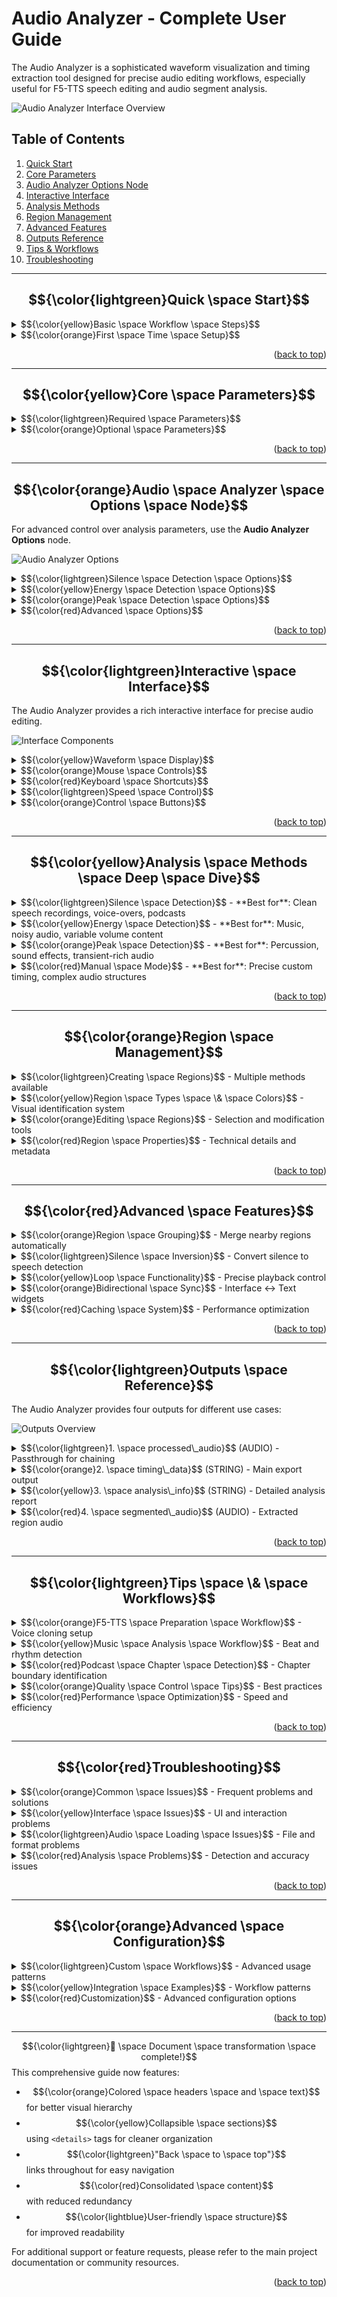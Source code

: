 # Audio Analyzer - Complete User Guide

The Audio Analyzer is a sophisticated waveform visualization and timing extraction tool designed for precise audio editing workflows, especially useful for F5-TTS speech editing and audio segment analysis.

![Audio Analyzer Interface Overview](images/audio_analyzer_overview.png)

## Table of Contents

1. [Quick Start](#quick-start)
2. [Core Parameters](#core-parameters)
3. [Audio Analyzer Options Node](#audio-analyzer-options-node)
4. [Interactive Interface](#interactive-interface)
5. [Analysis Methods](#analysis-methods)
6. [Region Management](#region-management)
7. [Advanced Features](#advanced-features)
8. [Outputs Reference](#outputs-reference)
9. [Tips & Workflows](#tips--workflows)
10. [Troubleshooting](#troubleshooting)

---

## $${\color{lightgreen}Quick \space Start}$$

<details>
<summary>$${\color{yellow}Basic \space Workflow \space Steps}$$</summary>

$${\color{lightgreen}1)}$$ **Load Audio**: Drag audio file to interface OR set `audio_file` path OR connect audio input

$${\color{lightgreen}2)}$$ **Choose Method**: Select analysis method (`silence`, `energy`, `peaks`, or `manual`)

$${\color{lightgreen}3)}$$ **Click Analyze**: Process audio to detect timing regions

$${\color{lightgreen}4)}$$ **Refine Regions**: Add/delete manual regions as needed

$${\color{lightgreen}5)}$$ **Export**: Use timing data output for F5-TTS or other applications

![Quick Start Workflow](images/quick_start_workflow.png)

</details>

<details>
<summary>$${\color{orange}First \space Time \space Setup}$$</summary>

- Place audio files in ComfyUI's `input` directory for easy access
- For advanced settings, connect an **Audio Analyzer Options** node
- $${\color{yellow}Recommended:}$$ Start with `silence` method for speech analysis

</details>

<p align="right">(<a href="#table-of-contents">back to top</a>)</p>

---

## $${\color{yellow}Core \space Parameters}$$

<details>
<summary>$${\color{lightgreen}Required \space Parameters}$$</summary>

#### $${\color{orange}audio\_file}$$ (STRING)
- **Purpose**: Path to audio file for analysis
- **Format**: File path or just filename if in ComfyUI input directory
- **Supported Formats**: $${\color{lightgreen}WAV, \space MP3, \space OGG, \space FLAC, \space M4A, \space AAC}$$
- **Priority**: If both `audio_file` and audio input are provided, audio input takes priority

```
Examples:
- "speech_sample.wav"
- "C:/Audio/my_voice.mp3"
- "voices/character_01.flac"
```

#### $${\color{orange}analysis\_method}$$ (DROPDOWN)
- $${\color{lightgreen}silence}$$: Detects pauses between speech (best for clean speech)
- $${\color{yellow}energy}$$: Analyzes volume changes (good for music/noisy audio)
- $${\color{orange}peaks}$$: Finds sharp audio spikes (useful for percussion/effects)
- $${\color{red}manual}$$: Uses only user-defined regions

![Analysis Methods Comparison](images/analysis_methods.png)

#### $${\color{orange}precision\_level}$$ (DROPDOWN)
Controls output timing precision:
- $${\color{yellow}seconds}$$: Rounded to seconds (1.23s) - rough timing
- $${\color{lightgreen}milliseconds}$$: Precise to milliseconds (1.234s) - $${\color{lightgreen}recommended}$$
- $${\color{orange}samples}$$: Raw sample numbers (27225 smp) - exact editing

#### $${\color{orange}visualization\_points}$$ (INT: 500-10000)
Waveform detail level:
- $${\color{lightgreen}500-1000}$$: Smooth, fast rendering
- $${\color{yellow}2000-3000}$$: Balanced detail ($${\color{lightgreen}recommended}$$)
- $${\color{orange}5000-10000}$$: Very detailed, slower but precise

</details>

<details>
<summary>$${\color{orange}Optional \space Parameters}$$</summary>

#### $${\color{orange}audio}$$ (AUDIO INPUT)
- Connect audio from other nodes (takes priority over `audio_file`)
- Useful for processing generated or processed audio

#### $${\color{orange}options}$$ (OPTIONS INPUT)
- Connect **Audio Analyzer Options** node for advanced settings
- If not connected, uses sensible defaults

#### $${\color{orange}manual\_regions}$$ (MULTILINE STRING)
Define custom timing regions:
```
Format: start,end (one per line)
Examples:
1.5,3.2
4.0,6.8
8.1,10.5
```
- $${\color{lightgreen}Bidirectional \space Sync}$$: Interface ↔ text widget
- $${\color{yellow}Auto-sorting}$$: Regions sorted chronologically
- $${\color{orange}Combined \space Mode}$$: Works with auto-detection methods

#### $${\color{orange}region\_labels}$$ (MULTILINE STRING)
Custom labels for manual regions:
```
Examples:
Intro
Verse 1
Chorus
Bridge
```
- Must match number of manual regions
- Custom labels preserved during sorting
- Auto-generated labels (Region 1, Region 2) get renumbered

#### $${\color{orange}export\_format}$$ (DROPDOWN)
- $${\color{lightgreen}f5tts}$$: Simple format for F5-TTS (start,end per line)
- $${\color{yellow}json}$$: Full data with confidence, labels, metadata
- $${\color{orange}csv}$$: Spreadsheet-compatible format

</details>

<p align="right">(<a href="#table-of-contents">back to top</a>)</p>

---

## $${\color{orange}Audio \space Analyzer \space Options \space Node}$$

For advanced control over analysis parameters, use the **Audio Analyzer Options** node.

![Audio Analyzer Options](images/options_node.png)

<details>
<summary>$${\color{lightgreen}Silence \space Detection \space Options}$$</summary>

#### $${\color{orange}silence\_threshold}$$ (0.001-1.000, step 0.001)
- $${\color{lightgreen}Low \space values \space (0.001-0.01)}$$: Detect very quiet passages
- $${\color{yellow}Medium \space values \space (0.01-0.1)}$$: Standard speech pauses
- $${\color{red}High \space values \space (0.1-1.0)}$$: Only detect significant silences

#### $${\color{orange}silence\_min\_duration}$$ (0.01-5.0s, step 0.01s)
Minimum silence length to detect:
- $${\color{lightgreen}0.01-0.05s}$$: Detect brief pauses (word boundaries)
- $${\color{yellow}0.1-0.5s}$$: Standard sentence breaks
- $${\color{red}0.5s+}$$: Only long pauses (paragraph breaks)

#### $${\color{orange}invert\_silence\_regions}$$ (BOOLEAN)
- $${\color{red}False}$$: Returns silence regions (pauses)
- $${\color{lightgreen}True}$$: Returns speech regions (inverted detection)
- $${\color{yellow}Use \space Case}$$: F5-TTS workflows where you need speech segments

![Silence Inversion Example](images/silence_inversion.png)

</details>

<details>
<summary>$${\color{yellow}Energy \space Detection \space Options}$$</summary>

#### $${\color{orange}energy\_sensitivity}$$ (0.1-2.0, step 0.1)
- $${\color{lightgreen}Low \space (0.1-0.5)}$$: Conservative, fewer boundaries
- $${\color{yellow}Medium \space (0.5-1.0)}$$: Balanced detection
- $${\color{red}High \space (1.0-2.0)}$$: Aggressive, more boundaries

</details>

<details>
<summary>$${\color{orange}Peak \space Detection \space Options}$$</summary>

#### $${\color{orange}peak\_threshold}$$ (0.001-1.0, step 0.001)
Minimum amplitude for peak detection

#### $${\color{orange}peak\_min\_distance}$$ (0.01-1.0s, step 0.01s)
Minimum time between detected peaks

#### $${\color{orange}peak\_region\_size}$$ (0.01-1.0s, step 0.01s)
Size of region around each detected peak

</details>

<details>
<summary>$${\color{red}Advanced \space Options}$$</summary>

#### $${\color{orange}group\_regions\_threshold}$$ (0.000-3.000s, step 0.001s)
Merge nearby regions within threshold:
- $${\color{red}0.000}$$: No grouping (default)
- $${\color{yellow}0.1-0.5s}$$: Merge very close regions
- $${\color{orange}0.5-3.0s}$$: Aggressive merging

![Region Grouping](images/region_grouping.png)

</details>

<p align="right">(<a href="#table-of-contents">back to top</a>)</p>

---

## $${\color{lightgreen}Interactive \space Interface}$$

The Audio Analyzer provides a rich interactive interface for precise audio editing.

![Interface Components](images/interface_components.png)

<details>
<summary>$${\color{yellow}Waveform \space Display}$$</summary>

- $${\color{lightblue}Blue \space waveform}$$: Audio amplitude over time
- $${\color{red}Red \space RMS \space line}$$: Root Mean Square energy
- $${\color{gray}Grid \space lines}$$: Time markers for navigation
- $${\color{lightgreen}Colored \space regions}$$: Detected/manual timing regions

</details>

<details>
<summary>$${\color{orange}Mouse \space Controls}$$</summary>

**$${\color{lightgreen}Selection \space \& \space Navigation}$$**
- **Left click + drag**: Select audio region
- **Right click**: Clear selection
- **Double click**: Seek to position
- **Mouse wheel**: Zoom in/out
- **Middle mouse + drag**: Pan waveform
- **CTRL + left/right drag**: Pan waveform

**$${\color{yellow}Region \space Interaction}$$**
- **Left click on region**: Highlight region (green, persistent)
- **Alt + click region**: Multi-select for deletion (orange, toggle)
- **Alt + click empty**: Clear all multi-selections
- **Shift + left click**: Extend selection

**$${\color{orange}Advanced \space Controls}$$**
- **Drag amplitude labels (±0.8)**: Scale waveform vertically
- **Drag loop markers**: Move start/end loop points

</details>

<details>
<summary>$${\color{red}Keyboard \space Shortcuts}$$</summary>

**$${\color{lightgreen}Playback}$$**
- **Space**: Play/pause
- **Arrow keys**: Move playhead (±1s)
- **Shift + Arrow keys**: Move playhead (±10s)
- **Home/End**: Go to start/end

**$${\color{yellow}Editing}$$**
- **Enter**: Add selected region
- **Delete**: Delete highlighted/selected regions
- **Shift + Delete**: Clear all regions
- **Escape**: Clear selection

**$${\color{orange}View}$$**
- **+/-**: Zoom in/out
- **0**: Reset zoom and amplitude scale

**$${\color{red}Looping}$$**
- **L**: Set loop from selection
- **Shift + L**: Toggle looping on/off
- **Shift + C**: Clear loop markers

</details>

<details>
<summary>$${\color{lightgreen}Speed \space Control}$$</summary>

![Speed Control](images/speed_control.png)

The floating speed slider provides advanced playback control:

**$${\color{yellow}Normal \space Range \space (0.0x \space - \space 2.0x)}$$**
- Drag within slider for standard speed control
- Real-time audio playback with speed adjustment

**$${\color{orange}Extended \space Range \space (Rubberband \space Effect)}$$**
- **Drag beyond edges**: Access extreme speeds (-8x to +8x)
- **Acceleration**: Further you drag, faster the speed increases
- **Negative speeds**: Silent backwards playhead movement

**$${\color{lightgreen}Visual \space Feedback}$$**
- Speed display shows actual value (e.g., "4.25x", "-2.50x")
- Thin gray track line for visual reference
- White vertical bar thumb for precise control

</details>

<details>
<summary>$${\color{orange}Control \space Buttons}$$</summary>

**$${\color{lightgreen}Audio \space Management}$$**
- **📁 Upload Audio**: Browse and upload files
- **🔍 Analyze**: Process audio with current settings

**$${\color{yellow}Region \space Management}$$**
- **➕ Add Region**: Add current selection as region
- **🗑️ Delete Region**: Remove highlighted/selected regions
- **🗑️ Clear All**: Remove all manual regions (keeps auto-detected)

**$${\color{orange}Loop \space Controls}$$**
- **🔻 Set Loop**: Set loop markers from selection
- **🔄 Loop ON/OFF**: Toggle loop playback mode
- **🚫 Clear Loop**: Remove loop markers

**$${\color{red}View \space Controls}$$**
- **🔍+ / 🔍-**: Zoom in/out
- **🔄 Reset**: Reset zoom, amplitude, and speed to defaults
- **📋 Export Timings**: Copy timing data to clipboard

</details>

<p align="right">(<a href="#table-of-contents">back to top</a>)</p>

---

## $${\color{yellow}Analysis \space Methods \space Deep \space Dive}$$

<details>
<summary>$${\color{lightgreen}Silence \space Detection}$$ - **Best for**: Clean speech recordings, voice-overs, podcasts</summary>

#### $${\color{orange}How \space it \space works:}$$
$${\color{lightgreen}1)}$$ Analyzes amplitude levels across the audio
$${\color{lightgreen}2)}$$ Identifies regions below silence threshold
$${\color{lightgreen}3)}$$ Filters by minimum duration requirement
$${\color{lightgreen}4)}$$ Optionally inverts to get speech regions

#### $${\color{yellow}Settings \space Impact:}$$
- **Lower threshold**: Detects quieter silences
- **Shorter min duration**: Finds brief pauses
- **Invert enabled**: Returns speech instead of silence

![Silence Detection](images/silence_method.png)

#### $${\color{lightgreen}Use \space Cases:}$$
- $${\color{orange}F5-TTS \space preparation}$$ (with invert enabled)
- Podcast chapter detection
- Speech segment isolation
- Automatic transcription alignment

</details>

<details>
<summary>$${\color{yellow}Energy \space Detection}$$ - **Best for**: Music, noisy audio, variable volume content</summary>

#### $${\color{orange}How \space it \space works:}$$
$${\color{lightgreen}1)}$$ Calculates RMS energy over time windows
$${\color{lightgreen}2)}$$ Detects significant energy changes
$${\color{lightgreen}3)}$$ Creates regions around transition points

#### $${\color{yellow}Settings \space Impact:}$$
- **Higher sensitivity**: More word boundaries detected
- **Lower sensitivity**: Only major transitions

![Energy Detection](images/energy_method.png)

#### $${\color{lightgreen}Use \space Cases:}$$
- Music beat detection
- Noisy speech processing
- Dynamic content analysis
- Volume-based segmentation

</details>

<details>
<summary>$${\color{orange}Peak \space Detection}$$ - **Best for**: Percussion, sound effects, transient-rich audio</summary>

#### $${\color{orange}How \space it \space works:}$$
$${\color{lightgreen}1)}$$ Identifies sharp amplitude peaks
$${\color{lightgreen}2)}$$ Creates regions around each peak
$${\color{lightgreen}3)}$$ Filters by threshold and minimum distance

#### $${\color{yellow}Settings \space Impact:}$$
- **Lower threshold**: Detects smaller peaks
- **Smaller min distance**: Allows closer peaks
- **Larger region size**: Bigger regions around peaks

![Peak Detection](images/peak_method.png)

#### $${\color{lightgreen}Use \space Cases:}$$
- Drum hit isolation
- Sound effect extraction
- Transient analysis
- Rhythmic pattern detection

</details>

<details>
<summary>$${\color{red}Manual \space Mode}$$ - **Best for**: Precise custom timing, complex audio structures</summary>

#### $${\color{orange}How \space it \space works:}$$
- Uses only user-defined regions
- No automatic detection performed
- Full manual control over timing

#### $${\color{yellow}Features:}$$
- Text widget input for precise timing
- Interactive region creation
- Custom labeling support
- Bidirectional sync between interface and text

![Manual Mode](images/manual_method.png)

#### $${\color{lightgreen}Use \space Cases:}$$
- Precise speech editing
- Custom audio segmentation
- Music arrangement timing
- Specific interval extraction

</details>

<p align="right">(<a href="#table-of-contents">back to top</a>)</p>

---

## $${\color{orange}Region \space Management}$$

<details>
<summary>$${\color{lightgreen}Creating \space Regions}$$ - Multiple methods available</summary>

**$${\color{yellow}Automatic \space Detection}$$**
$${\color{lightgreen}1)}$$ Choose analysis method (`silence`, `energy`, `peaks`)
$${\color{lightgreen}2)}$$ Adjust settings via Options node (optional)
$${\color{lightgreen}3)}$$ Click **Analyze** button
$${\color{lightgreen}4)}$$ Regions appear automatically

**$${\color{orange}Manual \space Creation}$$**
$${\color{lightgreen}1)}$$ **Method 1**: Drag to select area → press **Enter** or click **Add Region**
$${\color{lightgreen}2)}$$ **Method 2**: Type in `manual_regions` widget:
   ```
   1.5,3.2
   4.0,6.8
   ```
$${\color{lightgreen}3)}$$ **Method 3**: Use manual mode exclusively

**$${\color{red}Combined \space Approach}$$**
- Use any auto-detection method
- Add manual regions on top
- Both types included in output
- Manual regions persist across analyses

![Creating Regions](images/creating_regions.png)

</details>

<details>
<summary>$${\color{yellow}Region \space Types \space \& \space Colors}$$ - Visual identification system</summary>

**$${\color{lightgreen}Manual \space Regions \space (Green)}$$**
- Created by user interaction
- Editable and persistent
- Always included in output
- Numbered sequentially (Region 1, Region 2, etc.)

**$${\color{orange}Auto-detected \space Regions}$$**
- $${\color{gray}Gray}$$: Silence regions
- $${\color{lightgreen}Forest \space Green}$$: Speech regions (inverted silence)
- $${\color{yellow}Yellow}$$: Energy/word boundaries
- $${\color{lightblue}Blue}$$: Peak regions
- Color indicates detection method

**$${\color{red}Grouped \space Regions}$$**
- Maintain original type color
- Show grouping information in analysis report
- Created when group threshold > 0

</details>

<details>
<summary>$${\color{orange}Editing \space Regions}$$ - Selection and modification tools</summary>

**$${\color{lightgreen}Selection \space States}$$**
- $${\color{lightgreen}Green \space highlight}$$: Single region selected (click)
- $${\color{orange}Orange \space highlight}$$: Multiple regions selected (Alt+click)
- $${\color{yellow}Yellow \space selection}$$: Current area selection

**$${\color{red}Deletion}$$**
- **Single deletion**: Click region → press Delete
- **Multi-deletion**: Alt+click multiple → press Delete
- **Clear all**: Shift+Delete or Clear All button

**$${\color{yellow}Modification}$$**
- **Move regions**: Edit `manual_regions` text widget
- **Rename regions**: Edit `region_labels` text widget
- **Re-analyze**: Adjust settings → click Analyze

![Editing Regions](images/editing_regions.png)

</details>

<details>
<summary>$${\color{red}Region \space Properties}$$ - Technical details and metadata</summary>

**$${\color{lightgreen}Timing \space Information}$$**
- **Start time**: Region beginning
- **End time**: Region ending  
- **Duration**: Calculated length
- **Confidence**: Detection certainty (auto-regions)

**$${\color{orange}Metadata}$$**
- **Type**: manual, silence, speech, energy, peaks
- **Source**: Detection method used
- **Grouping info**: If region was merged

**$${\color{yellow}Labels}$$**
- **Auto-generated**: Region 1, Region 2, etc.
- **Custom**: User-defined names
- **Detection-based**: silence, speech, peak_1, etc.

</details>

<p align="right">(<a href="#table-of-contents">back to top</a>)</p>

---

## $${\color{red}Advanced \space Features}$$

<details>
<summary>$${\color{orange}Region \space Grouping}$$ - Merge nearby regions automatically</summary>

Automatically merge nearby regions to reduce fragmentation.

#### $${\color{lightgreen}How \space it \space works:}$$
$${\color{lightgreen}1)}$$ Set `group_regions_threshold` > 0.000s in Options node
$${\color{lightgreen}2)}$$ Regions within threshold distance get merged
$${\color{lightgreen}3)}$$ Overlapping regions are combined
$${\color{lightgreen}4)}$$ Metadata preserved from source regions

![Region Grouping Example](images/region_grouping_detail.png)

#### $${\color{yellow}Benefits:}$$
- Reduces over-segmentation
- Creates cleaner timing data
- Maintains original region information
- $${\color{orange}Improves \space F5-TTS \space results}$$

</details>

<details>
<summary>$${\color{lightgreen}Silence \space Inversion}$$ - Convert silence to speech detection</summary>

Convert silence detection to speech detection for F5-TTS workflows.

#### $${\color{orange}Process:}$$
$${\color{lightgreen}1)}$$ Normal silence detection finds pauses
$${\color{lightgreen}2)}$$ Inversion calculates speech regions between pauses
$${\color{lightgreen}3)}$$ Output contains only speech segments
$${\color{lightgreen}4)}$$ $${\color{yellow}Ideal \space for \space voice \space cloning \space preparation}$$

![Silence Inversion Process](images/silence_inversion_process.png)

</details>

<details>
<summary>$${\color{yellow}Loop \space Functionality}$$ - Precise playback control</summary>

Precise playback control for detailed editing.

#### $${\color{lightgreen}Setting \space Loops:}$$
$${\color{lightgreen}1)}$$ Select region → press **L** or click **Set Loop**
$${\color{lightgreen}2)}$$ Drag purple loop markers to adjust
$${\color{lightgreen}3)}$$ Use **Shift+L** to toggle looping on/off

#### $${\color{orange}Visual \space Indicators:}$$
- $${\color{purple}Purple \space markers}$$: Loop start/end points
- **Loop status**: Shown in interface
- **Automatic repeat**: When looping enabled

</details>

<details>
<summary>$${\color{orange}Bidirectional \space Sync}$$ - Interface ↔ Text widgets</summary>

Seamless integration between interface and text widgets.

#### $${\color{lightgreen}Text \space → \space Interface:}$$
- Type regions in `manual_regions` widget
- Click back to interface
- Regions automatically appear

#### $${\color{yellow}Interface \space → \space Text:}$$
- Add regions via interface
- Text widgets update automatically
- Labels and timing stay synchronized

</details>

<details>
<summary>$${\color{red}Caching \space System}$$ - Performance optimization</summary>

Intelligent performance optimization.

#### $${\color{orange}How \space it \space works:}$$
- Analysis results cached based on audio + settings
- Instant results for repeated analyses
- Cache invalidated when parameters change
- Manual regions included in cache key

#### $${\color{lightgreen}Benefits:}$$
- Faster repeated processing
- Smooth parameter experimentation
- Reduced computation overhead

</details>

<p align="right">(<a href="#table-of-contents">back to top</a>)</p>

---

## $${\color{lightgreen}Outputs \space Reference}$$

The Audio Analyzer provides four outputs for different use cases:

![Outputs Overview](images/outputs_overview.png)

<details>
<summary>$${\color{lightgreen}1. \space processed\_audio}$$ (AUDIO) - Passthrough for chaining</summary>

- **Purpose**: Passthrough of original audio
- **Use Case**: Continue audio processing pipeline
- **Format**: Standard ComfyUI audio tensor
- $${\color{yellow}Notes}$$: Always first output for easy chaining

</details>

<details>
<summary>$${\color{orange}2. \space timing\_data}$$ (STRING) - Main export output</summary>

- **Purpose**: Main timing export for external use
- **Format**: Depends on `export_format` setting
- **Precision**: Respects `precision_level` setting

**$${\color{lightgreen}F5TTS \space Format:}$$**
```
1.500,3.200
4.000,6.800
8.100,10.500
```

**$${\color{yellow}JSON \space Format:}$$**
```json
[
  {
    "start": 1.500,
    "end": 3.200,
    "label": "speech",
    "confidence": 1.00,
    "metadata": {"type": "speech"}
  }
]
```

**$${\color{orange}CSV \space Format:}$$**
```
start,end,label,confidence,duration
1.500,3.200,speech,1.00,1.700
4.000,6.800,speech,1.00,2.800
```

</details>

<details>
<summary>$${\color{yellow}3. \space analysis\_info}$$ (STRING) - Detailed analysis report</summary>

- **Purpose**: Detailed analysis report
- **Content**: Statistics, settings, visualization summary
- **Use Case**: Documentation, debugging, analysis review

**$${\color{lightgreen}Example \space Report:}$$**
```
Audio Analysis Results
Duration: 10.789s
Sample Rate: 22050 Hz
Analysis Method: silence (inverted to speech regions)
Regions Found: 2

Region Grouping:
  Grouping Threshold: 0.250s
  Original Regions: 4
  Final Regions: 2 (1 grouped, 1 individual)
  Regions Merged: 2

Timing Regions:
  1. speech: 0.000s - 6.244s (duration: 6.244s, confidence: 1.00)
  2. speech: 6.847s - 10.789s (duration: 3.942s, confidence: 1.00) [grouped from 2 regions: speech, speech]

Visualization Summary:
  Waveform Points: 2000
  Duration: 10.789s
  Sample Rate: 22050 Hz
  RMS Data Points: 202
```

</details>

<details>
<summary>$${\color{red}4. \space segmented\_audio}$$ (AUDIO) - Extracted region audio</summary>

- **Purpose**: Audio containing only detected regions
- **Process**: Extracts and concatenates region audio
- **Use Case**: $${\color{orange}F5-TTS \space training}$$, isolated speech extraction
- **Format**: Standard ComfyUI audio tensor

**$${\color{lightgreen}How \space it \space works:}$$**
$${\color{lightgreen}1)}$$ Sort regions by start time
$${\color{lightgreen}2)}$$ Extract audio for each region
$${\color{lightgreen}3)}$$ Concatenate segments sequentially
$${\color{lightgreen}4)}$$ Return as single audio tensor

![Segmented Audio Process](images/segmented_audio.png)

</details>

<p align="right">(<a href="#table-of-contents">back to top</a>)</p>

---

## $${\color{lightgreen}Tips \space \& \space Workflows}$$

<details>
<summary>$${\color{orange}F5-TTS \space Preparation \space Workflow}$$ - Voice cloning setup</summary>

$${\color{lightgreen}1)}$$ **Load clean speech audio**
$${\color{lightgreen}2)}$$ **Connect Audio Analyzer Options** node:
   - Method: `silence`
   - Enable `invert_silence_regions`
   - Set appropriate `silence_threshold`
$${\color{lightgreen}3)}$$ **Analyze** to get speech regions
$${\color{lightgreen}4)}$$ **Fine-tune** by adding manual regions if needed
$${\color{lightgreen}5)}$$ **Use outputs**:
   - `timing_data` → F5-TTS timing input
   - `segmented_audio` → F5-TTS audio input

![F5-TTS Workflow](images/f5tts_workflow.png)

</details>

<details>
<summary>$${\color{yellow}Music \space Analysis \space Workflow}$$ - Beat and rhythm detection</summary>

$${\color{lightgreen}1)}$$ **Load music track**
$${\color{lightgreen}2)}$$ **Use `energy` method** for beat detection
$${\color{lightgreen}3)}$$ **Adjust `energy_sensitivity`** to match dynamics
$${\color{lightgreen}4)}$$ **Add manual regions** for specific sections
$${\color{lightgreen}5)}$$ **Group regions** to merge close beats
$${\color{lightgreen}6)}$$ **Export timing data** for synchronization

</details>

<details>
<summary>$${\color{red}Podcast \space Chapter \space Detection}$$ - Chapter boundary identification</summary>

$${\color{lightgreen}1)}$$ **Load podcast audio**
$${\color{lightgreen}2)}$$ **Use `silence` method** with:
   - Higher `silence_threshold` for speech gaps
   - Longer `silence_min_duration` for chapter breaks
$${\color{lightgreen}3)}$$ **Manual refinement** for precise chapter boundaries
$${\color{lightgreen}4)}$$ **Custom labels** for chapter names
$${\color{lightgreen}5)}$$ **Export for media players**

</details>

<details>
<summary>$${\color{orange}Quality \space Control \space Tips}$$ - Best practices</summary>

**$${\color{lightgreen}Audio \space Preparation}$$**
- **Normalize volume** before analysis
- **Remove background noise** if possible
- **Use consistent recording conditions**
- **Check for clipping or distortion**

**$${\color{yellow}Parameter \space Tuning}$$**
- **Start with defaults** and adjust incrementally
- **Test with short audio samples** first
- **Use visual feedback** from waveform display
- **Compare different methods** for same audio

**$${\color{orange}Verification}$$**
- **Listen to detected regions** using loop functionality
- **Check timing precision** with playhead
- **Verify region boundaries** at detailed zoom levels
- **Test output compatibility** with target applications

</details>

<details>
<summary>$${\color{red}Performance \space Optimization}$$ - Speed and efficiency</summary>

**$${\color{lightgreen}For \space Large \space Files}$$**
- **Reduce `visualization_points`** for faster rendering
- **Use caching** - avoid changing parameters unnecessarily
- **Process in segments** if memory limited
- **Consider downsampling** for initial analysis

**$${\color{yellow}For \space Real-time \space Use}$$**
- **Pre-tune parameters** on representative samples
- **Use manual mode** for known timing patterns
- **Minimize UI interactions** during processing
- **Batch process** similar audio files

</details>

<p align="right">(<a href="#table-of-contents">back to top</a>)</p>

---

## $${\color{red}Troubleshooting}$$

<details>
<summary>$${\color{orange}Common \space Issues}$$ - Frequent problems and solutions</summary>

**$${\color{lightgreen}"No \space audio \space data \space received"}$$**
**Causes:**
- Audio file not found or corrupted
- Unsupported audio format
- Empty audio input connection
- Path resolution issues

**Solutions:**
- Verify file exists and path is correct
- Use supported formats (WAV, MP3, OGG, FLAC)
- Check audio input connections
- Try absolute file paths

**$${\color{yellow}"Fake \space test \space data" \space warning}$$**
**Causes:**
- Audio loading failed
- No audio source provided
- Network/file access issues

**Solutions:**
- Check audio file accessibility
- Verify ComfyUI input directory setup
- Ensure audio format compatibility
- Re-analyze with proper audio source

**$${\color{orange}Regions \space not \space appearing}$$**
**Causes:**
- Detection thresholds too strict
- Audio too quiet/loud for method
- Incorrect analysis settings
- Empty manual regions

**Solutions:**
- Adjust detection thresholds in Options node
- Try different analysis methods
- Check audio amplitude levels
- Verify manual region format

**$${\color{red}Performance \space issues}$$**
**Causes:**
- Large audio files
- High visualization point count
- Complex region sets
- Frequent re-analysis

**Solutions:**
- Reduce visualization points
- Use appropriate zoom levels
- Optimize detection parameters
- Leverage caching system

</details>

<details>
<summary>$${\color{yellow}Interface \space Issues}$$ - UI and interaction problems</summary>

**$${\color{lightgreen}Speed \space control \space not \space working}$$**
**Causes:**
- Audio not properly loaded
- Browser audio restrictions
- Conflicting audio processes

**Solutions:**
- Reload audio and re-analyze
- Check browser audio permissions
- Refresh ComfyUI interface

**$${\color{yellow}Visual \space artifacts \space or \space duplicates}$$**
**Causes:**
- Region synchronization issues
- Mixed manual/auto regions
- Caching problems

**Solutions:**
- Use Clear All to reset
- Re-analyze to refresh state
- Restart ComfyUI if persistent

**$${\color{orange}Mouse \space controls \space unresponsive}$$**
**Causes:**
- Canvas focus issues
- Browser compatibility
- ComfyUI zoom conflicts

**Solutions:**
- Click on waveform to focus
- Try different browser
- Reset ComfyUI view zoom

</details>

<details>
<summary>$${\color{lightgreen}Audio \space Loading \space Issues}$$ - File and format problems</summary>

**$${\color{yellow}Supported \space formats \space not \space working}$$**
**Causes:**
- Missing audio codecs
- Corrupted files
- Encoding issues

**Solutions:**
- Install additional audio libraries
- Re-encode audio files
- Use WAV format for best compatibility

**$${\color{orange}Path \space resolution \space problems}$$**
**Causes:**
- Relative vs absolute paths
- Special characters in paths
- Directory permissions

**Solutions:**
- Use full absolute paths
- Avoid special characters
- Check folder permissions
- Place files in ComfyUI input directory

</details>

<details>
<summary>$${\color{red}Analysis \space Problems}$$ - Detection and accuracy issues</summary>

**$${\color{lightgreen}No \space regions \space detected}$$**
**Causes:**
- Thresholds too restrictive
- Audio characteristics don't match method
- Very short audio duration

**Solutions:**
- Lower detection thresholds
- Try different analysis methods
- Use manual mode for precise control
- Check audio actually contains target content

**$${\color{yellow}Too \space many \space regions \space detected}$$**
**Causes:**
- Thresholds too sensitive
- Noisy audio input
- Brief audio artifacts

**Solutions:**
- Raise detection thresholds
- Increase minimum duration settings
- Use region grouping to merge
- Pre-process audio to reduce noise

**$${\color{orange}Inconsistent \space results}$$**
**Causes:**
- Variable audio quality
- Inconsistent recording conditions
- Parameter sensitivity

**Solutions:**
- Normalize audio levels
- Use consistent recording setup
- Fine-tune parameters per audio type
- Consider manual verification

</details>

<p align="right">(<a href="#table-of-contents">back to top</a>)</p>

---

## $${\color{orange}Advanced \space Configuration}$$

<details>
<summary>$${\color{lightgreen}Custom \space Workflows}$$ - Advanced usage patterns</summary>

**$${\color{yellow}Multi-language \space Speech}$$**
- Adjust silence thresholds for language characteristics
- Use manual regions for complex pronunciation patterns
- Combine methods for different language sections

**$${\color{orange}Music \space Production}$$**
- Use peak detection for drum isolation
- Energy method for dynamic sections
- Manual regions for precise arrangement timing

**$${\color{lightgreen}Podcast \space Enhancement}$$**
- Silence detection for automatic chapter breaks
- Manual refinement for sponsor segments
- Custom labels for content categorization

</details>

<details>
<summary>$${\color{yellow}Integration \space Examples}$$ - Workflow patterns</summary>

**$${\color{lightgreen}F5-TTS \space Pipeline}$$**
```
Audio File → Audio Analyzer → F5-TTS Edit Node
           ↓                 ↓
       Options Node      Timing Data
```

**$${\color{orange}Batch \space Processing}$$**
```
Multiple Audio → Load Audio Node → Audio Analyzer → Export Timing
                                ↓
                            Options (shared settings)
```

**$${\color{red}Quality \space Control}$$**
```
Audio → Audio Analyzer → Preview → Manual Refinement → Final Export
                      ↓                               ↓
                  Visual Check                   Verified Timing
```

</details>

<details>
<summary>$${\color{red}Customization}$$ - Advanced configuration options</summary>

**$${\color{lightgreen}Parameter \space Presets}$$**
Create Options node presets for common use cases:
- $${\color{orange}Speech-optimized}$$: Low silence threshold, invert enabled
- $${\color{yellow}Music-focused}$$: Energy detection, higher sensitivity
- $${\color{lightgreen}Podcast-ready}$$: Longer silence duration, grouping enabled

**$${\color{yellow}Output \space Formatting}$$**
Choose export formats based on destination:
- $${\color{orange}F5TTS}$$: Simple start,end format
- $${\color{lightgreen}Analysis}$$: Detailed JSON with metadata
- $${\color{yellow}External \space Tools}$$: CSV for spreadsheet compatibility

</details>

<p align="right">(<a href="#table-of-contents">back to top</a>)</p>

---

$${\color{lightgreen}🎉 \space Document \space transformation \space complete!}$$ This comprehensive guide now features:

- $${\color{orange}Colored \space headers \space and \space text}$$ for better visual hierarchy
- $${\color{yellow}Collapsible \space sections}$$ using `<details>` tags for cleaner organization  
- $${\color{lightgreen}"Back \space to \space top"}$$ links throughout for easy navigation
- $${\color{red}Consolidated \space content}$$ with reduced redundancy
- $${\color{lightblue}User-friendly \space structure}$$ for improved readability

For additional support or feature requests, please refer to the main project documentation or community resources.

<p align="right">(<a href="#table-of-contents">back to top</a>)</p>